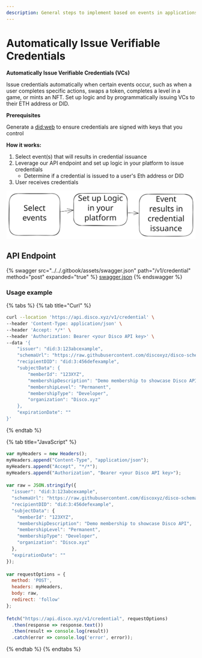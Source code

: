 ```yaml
---
description: General steps to implement based on events in applications and onchain
---
```


# Automatically Issue Verifiable Credentials

**Automatically Issue Verifiable Credentials (VCs)**

Issue credentials automatically when certain events occur, such as when a user completes specific actions, swaps a token, completes a level in a game, or mints an NFT. Set up logic and by programmatically issuing VCs to their ETH address or DID.

**Prerequisites**&#x20;

Generate a [did:web](https://docs.disco.xyz/disco-docs/for-organizations/did-web-for-organizations?utm\_source=substack\&utm\_medium=email) to ensure credentials are signed with keys that you control

**How it works:**

1. Select event(s) that will results in credential issuance&#x20;
2. Leverage our API endpoint and set up logic in your platform to issue credentials
   * Determine if a credential is issued to a user's Eth address or DID&#x20;
3. &#x20;User receives credentials&#x20;

<img src="../../.gitbook/assets/file.excalidraw (1).svg" alt="" class="gitbook-drawing">



## API Endpoint  &#x20;

{% swagger src="../../.gitbook/assets/swagger.json" path="/v1/credential" method="post" expanded="true" %}
[swagger.json](../../.gitbook/assets/swagger.json)
{% endswagger %}

### Usage example

{% tabs %}
{% tab title="Curl" %}
```bash
curl --location 'https://api.disco.xyz/v1/credential' \
--header 'Content-Type: application/json' \
--header 'Accept: */*' \
--header 'Authorization: Bearer <your Disco API key>' \
--data '{
    "issuer": "did:3:123abcexample",
    "schemaUrl": "https://raw.githubusercontent.com/discoxyz/disco-schemas/main/json/MembershipCredential/1-0-0.json",
    "recipientDID": "did:3:456defexample",
    "subjectData": {
        "memberId": "123XYZ",
        "membershipDescription": "Demo membership to showcase Disco API",
        "membershipLevel": "Permanent",
        "membershipType": "Developer",
        "organization": "Disco.xyz"
    },
    "expirationDate": ""
}'
```
{% endtab %}

{% tab title="JavaScript" %}
```javascript
var myHeaders = new Headers();
myHeaders.append("Content-Type", "application/json");
myHeaders.append("Accept", "*/*");
myHeaders.append("Authorization", "Bearer <your Disco API key>");

var raw = JSON.stringify({
  "issuer": "did:3:123abcexample",
  "schemaUrl": "https://raw.githubusercontent.com/discoxyz/disco-schemas/main/json/MembershipCredential/1-0-0.json",
  "recipientDID": "did:3:456defexample",
  "subjectData": {
    "memberId": "123XYZ",
    "membershipDescription": "Demo membership to showcase Disco API",
    "membershipLevel": "Permanent",
    "membershipType": "Developer",
    "organization": "Disco.xyz"
  },
  "expirationDate": ""
});

var requestOptions = {
  method: 'POST',
  headers: myHeaders,
  body: raw,
  redirect: 'follow'
};

fetch("https://api.disco.xyz/v1/credential", requestOptions)
  .then(response => response.text())
  .then(result => console.log(result))
  .catch(error => console.log('error', error));
```
{% endtab %}
{% endtabs %}

###

```
```
